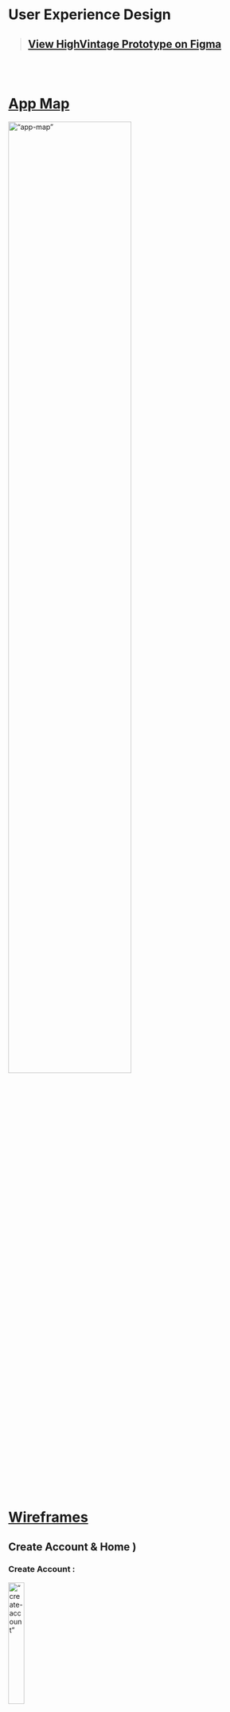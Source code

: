 # User Experience Design

<!-- This repository contains instructions and files for two assignments that together comprise the user experience design phase of a web app.

Replace the contents of this file with the completed assignments, as described in: -->

<!-- - [app map & wireframe instructions](instructions-0a-app-map-wireframes.md).
- [prototype instructions](instructions-0b-prototyping.md) -->

> ## [View HighVintage Prototype on Figma](https://www.figma.com/proto/MKhYma12o2g2J1nhqxpeYV/HighVintage-Prototype?node-id=66%3A492&scaling=scale-down&page-id=0%3A1&starting-point-node-id=64%3A197&show-proto-sidebar=1)

</br>
</br>

# [App Map](https://bit.ly/3Ihz7To)
<img src="./ux-design/00-app-map.png" alt= “app-map” width="70%"> </br>
</br>

# [Wireframes](https://bit.ly/3YSVANI)

## **Create Account & Home )**

### Create Account :

<img src="./ux-design/0a-create-account.png" alt= “create-account” width="25%">

- This is the first page you see when you get on the site.
- User can login or create an account if they don't already have one.
- User can also join as guest without loging in but can't see past likes or save their collections
- User can see the terms of service or the contact page by clicking on the buttons at the bottom

### Contact Us :

<img src="./ux-design/0b-contact-us.png" alt= “contact-us” width="25%">

- User can contact the site either through phone or email.
- User can click the x or the logo to go back to login page or the main home page if they were on it before.

### Terms of Service :

<img src="./ux-design/0c-terms-of-service.png" alt= “terms-of-service” width="25%">

- User can read the terms of service on this page.
- User can click the x to go back to login page or main home page if they were on it.

###  Home :

<img src="./ux-design/0d-home.png" alt= “home” width="25%">

- This is the main home page where the user can view posts from other users or travel to other pages through the menu bar at the bottom.
- User can click on other user's profile and view their profile.
- User can use the search bar to find posts or profiles related to the searched words.
- User can click on the "Ask Highvintager" button to go to the discussion post page.
- User can like and comment on other user's posts similar to other social media apps.
- User can save posts to refer to them later.
- User can click the button in the bottom menu bar to toggle between different pages.

---

## **Outfit Collection & Post Comment )**

### Outfit Collection :

<img src="./ux-design/1a-outfit-collection.png" alt= “outfit-collection” width="25%"> <br/>

- User can view collected posts of outfits posted by other users.
- User can filter the posts by style. For example, if one clicks on "Streetwear", posts related to "Streetwear" should be displayed.
- User can click image to view the entire post.
- User can click the button in the bottom menu bar to toggle between different pages.

### View Post :

<img src="./ux-design/1b-view-post.png" alt= “view-post” width="25%"> <br/>

- User can view, leave heart, comment, or save other's posts.
- User can exit the page by clicking the top-left "X" button.

### Comment Section :

<img src="./ux-design/1c-comment-section.png" alt= “comment-section” width="25%"> <br/>

- Displays comments posted under a specific post.
- User can reply to the post itself or the comment by clicking "Post Comment" or "Comment" button respectively.
- User can leave heart to comments.
- User can exit the page by clicking the top-left "X" button.

### Post Comment (Overlay) :
<img src="./ux-design/1e-comment-section-with-overlay.png" alt= “comment-with-overlay” width="25%">
<img src="./ux-design/1d-post-comment-overlay.png" alt= “comment-overlay” width="25%">  <br/>


- Appears when user clicks on "Post Comment" button in the Comment Section.
- User can type one's comment and click "Post" button to engage in other's post.
- User can exit the page by clicking the top-left "X" button.

---

## **Share Outfit )**

### Share outfit :


<img src="./ux-design/2a-share-outfit.png" alt= “share-outfit” width="25%"> <br/>

- Displayed when user decides to create a post to appear on feed
- User can choose to select video(s) and photo(s)
- User presses "Style", which takes them to the Choose Style page
- User presses "Add Location" which takes them to the Add Location Page
- User can type a caption to be published
- Pressing "Post" will publish the outfit onto their feed and onto their profile
- Pressing "x" will exit the Share Outfit page

### Choose style :

<img src="./ux-design/2b-choose-style.png" alt= “choose-style” width="25%"> <br/>

- Displayed when User chooses to select a style that best describes the outit on the Share Outfit Page
- User can search for an existing style to choose from list, or choose from a list of all styles
- Published alongside the image(s) chosen by the User

### Choose location :

<img src="./ux-design/2c-search-location.png" alt= “choose-location” width="25%"> <br/>

- Displayed when User chooses to select a location on the Share Outfit Page
- User can search from saved location or from current location (using the Arrow on the upper right-hand corner)
- User can also choose to add a store
- Pressing "x" will take the user back to the previous page (Share Outfit)
- Published alongside the image(s) chosen by the User

### Add Location (Overlay) :

<img src="./ux-design/2d-add-location-overlay.png" alt= “add-location-overlay” width="25%"> <br/>

- Displayed as an overlay when User chooses to add a location on the Choose Location Page
- User inputs store name, address, open hours, and the business phone number
- User can use current location to input store details (using the Arrow on the upper right-hand corner)
- Pressing "x" will close the overlay (displaying the Choose Location Page)
- User can save the new location using the "Save" button
- Published alongside the image(s) chosen by the User

---
## **Saved Items & Discussion Posts )**

### Saved Items :
<img src="./ux-design/3a-saved-items.png" alt = "Saved Items" width = "25%"> <br/>
- Displays saved outfit posts and discussion threads with titles.
- Press "View All" to see an expanded view of the discussions or collections saved.
- User may click on individual item and post to see their details.

### Saved Outfit Collections:
<img src="./ux-design/3h-saved-collections.png" alt = "Post discussion" width = "25%"> <br/>
- Displays expanded view of the saved outfit collections.
- User may click on listed outfits pictures to view the original post.
- User can return to the previous the page by clicking the top-left "X" button.

### Saved Discussions:
<img src="./ux-design/3i-saved-discussions.png" alt = "Post discussion" width = "25%"> <br/>
- Displays expanded view of the saved discussions with titles and an overview of the post.
- User may click on listed discussions to view the original post.
- User can return to the previous the page by clicking the top-left "X" button.


### Discussion Feed :
<img src="./ux-design/3b-discussion-feed.png" alt = "Discussion Feed" width = "25%"> <br/>


- Displays discussion posts with author information, date, title, and a pre-view of the post.
- User can search for posts using the search bar "search HighVintage" at the top.
- User may sort discussion posts by most recent or most popular using the "Most Recent" and "Most Popular" button.
- Like a discussion post by clicking on "Like" button.
- Leave comments for a post by clicking on "Comment". User will enter the comment section of the post.
- Post new discussion posts using the "post" button at the bottom.

### Post Discussion :
<img src="./ux-design/3c-post-discussion.png" alt = "Post discussion" width = "25%"> <br/>

- Displays a form that requires title and the text of a discussion post.
- User can return to the previous the page by clicking the top-left "X" button.
- Click on "Post" to post the current discussion

### View Discussion:
<img src="./ux-design/3d-view-discussion.png" alt = "Post discussion" width = "25%"> <br/>
- Displays an specific example discussion post with a comment section.
- Click on "Post Comment" to post new comments to the original post 
- Click on "Comment" to comment under other's comments.
- User can like a comment with the "like" button aligned to the right of each comment.
- User can return to the previous the page by clicking the top-left "X" button.


---
## **View and Edit Profiles )**
### View User's Own Profile (Outfits Version):
<img src="./ux-design/4a-user-profile-my-view.png" alt= "profile-own-view" width="25%"> <br/>

- User can view their own profile, which includes a profile picture, a bio, and their uploaded outfits.
- Users can click the "Followers" button to view who follows them, or the "Following" button to view accounts they follow. 
- User can click "Discussion Posts" to view their uploaded discussion posts instead of their outfits.
- User can click image to view the entire post.
- User can click "Edit Profile" button to change profile features.

### View User's Own Profile (Discussion Posts Version):
<img src="./ux-design/4e-user-profile-my-view-discussion.png" alt="profile-own-view-disc" width="25%"> <br/>

- User views their own profile with their uploaded discussion posts.
- User can click "Discussion Posts" to view their uploaded discussion posts instead of their outfits.
- User can click discussion post to view the entire post.
- User can click "Edit Profile" button to change profile features.

### Edit Profile :
<img src="./ux-design/4b-user-profile-edit.png" alt= "edit-profile" width="25%"> <br/>

- User can edit certain profile features, including their username, style, favorite thrift, and biography.
- User can type in new responses for each feature.
- User can change their profile picture by clicking the "+" button at the top of the screen.
- The user can either click the "Done" button at the top right to save changes and exit, or the "X" button at the top left to discard changes and exit. 

### View Another User's Profile (Outfits) :
<img src="./ux-design/4c-user-profile-outfits-other-view.png" alt= "profile-other-view-out" width="25%"> <br/>

- User can view another user's profile and their profile features, like their profile picture, bio, and uploaded outfits.
- Users can click the "Followers" button to view who follows this account, or the "Following" button to view  accounts this account follows. 
- User can click "Discussion Posts" to view uploaded discussion posts instead of outfits.
- User can click image to view entire post.
- User can click the "Follow" button next to follow the user.

### View Followers :
<img src="./ux-design/4h-user-profile-followers.png" alt= "profile-view-followers" width="25%"> <br/>

- User can vertically scroll through list of accounts who follow the page they are currently visiting.

### View Following :
<img src="./ux-design/4i-user-profile-following.png" alt= "profile-view-following" width="25%"> <br/>

- User can vertically scroll through list of accounts who the page they are currently visiting follow.
